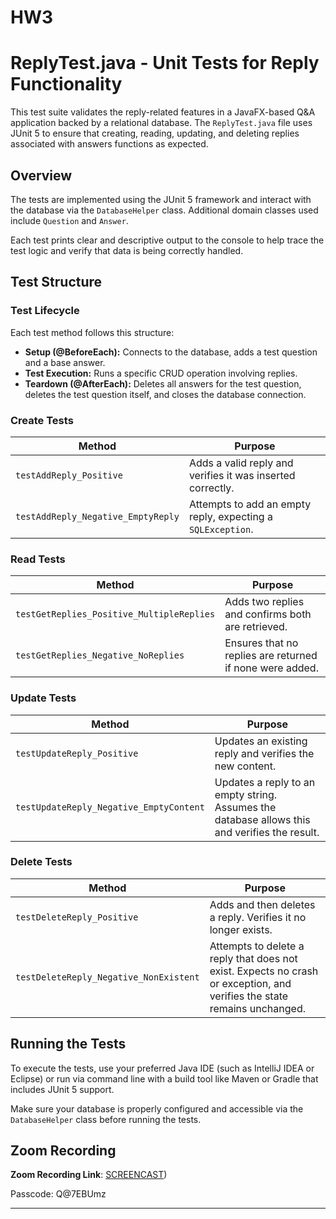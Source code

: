 # HW3

# ReplyTest.java - Unit Tests for Reply Functionality

This test suite validates the reply-related features in a JavaFX-based Q&A application backed by a relational database. The `ReplyTest.java` file uses JUnit 5 to ensure that creating, reading, updating, and deleting replies associated with answers functions as expected.

## Overview

The tests are implemented using the JUnit 5 framework and interact with the database via the `DatabaseHelper` class. Additional domain classes used include `Question` and `Answer`.

Each test prints clear and descriptive output to the console to help trace the test logic and verify that data is being correctly handled.

## Test Structure

### Test Lifecycle

Each test method follows this structure:

- **Setup (@BeforeEach):** Connects to the database, adds a test question and a base answer.
- **Test Execution:** Runs a specific CRUD operation involving replies.
- **Teardown (@AfterEach):** Deletes all answers for the test question, deletes the test question itself, and closes the database connection.

### Create Tests

| Method | Purpose |
|--------|---------|
| `testAddReply_Positive` | Adds a valid reply and verifies it was inserted correctly. |
| `testAddReply_Negative_EmptyReply` | Attempts to add an empty reply, expecting a `SQLException`. |

### Read Tests

| Method | Purpose |
|--------|---------|
| `testGetReplies_Positive_MultipleReplies` | Adds two replies and confirms both are retrieved. |
| `testGetReplies_Negative_NoReplies` | Ensures that no replies are returned if none were added. |

### Update Tests

| Method | Purpose |
|--------|---------|
| `testUpdateReply_Positive` | Updates an existing reply and verifies the new content. |
| `testUpdateReply_Negative_EmptyContent` | Updates a reply to an empty string. Assumes the database allows this and verifies the result. |

### Delete Tests

| Method | Purpose |
|--------|---------|
| `testDeleteReply_Positive` | Adds and then deletes a reply. Verifies it no longer exists. |
| `testDeleteReply_Negative_NonExistent` | Attempts to delete a reply that does not exist. Expects no crash or exception, and verifies the state remains unchanged. |

## Running the Tests

To execute the tests, use your preferred Java IDE (such as IntelliJ IDEA or Eclipse) or run via command line with a build tool like Maven or Gradle that includes JUnit 5 support.

Make sure your database is properly configured and accessible via the `DatabaseHelper` class before running the tests.

## Zoom Recording

**Zoom Recording Link**: [SCREENCAST](https://asu.zoom.us/rec/share/Ea4JTwTJjvHkGWos6uMV9VBtYQ6ujrEW3gT2ExsUkWtZk5THGmObY1srU4r1cOAX.R_iLGdaROR8pCKMv?startTime=1742882062000))

Passcode: Q@7EBUmz


---


